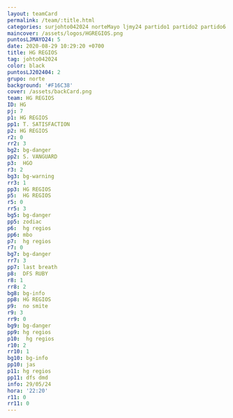 ```yaml
---
layout: teamCard
permalink: /team/:title.html
categories: surjohto042024 norteMayo ljmy24 partido1 partido2 partido6 partido5 partido7 partido10 partido11 29
maincover: /assets/logos/HGREGIOS.png
puntosLJMAYO24: 5
date: 2020-08-29 10:29:20 +0700
title: HG REGIOS
tag: johto042024
color: black
puntosLJ202404: 2
grupo: norte
background: '#F16C38'
cover: /assets/backCard.png
team: HG REGIOS
ID: HG
pj: 7
p1: HG REGIOS
pp1: T. SATISFACTION
p2: HG REGIOS
r2: 0
rr2: 3
bg2: bg-danger
pp2: S. VANGUARD
p3:  HGO
r3: 2
bg3: bg-warning
rr3: 1
pp3: HG REGIOS
p5:  HG REGIOS
r5: 0
rr5: 3
bg5: bg-danger
pp5: zodiac
p6:  hg regios
pp6: mbo
p7:  hg regios
r7: 0
bg7: bg-danger
rr7: 3
pp7: last breath
p8:  DFS RUBY
r8: 1
rr8: 2 
bg8: bg-info
pp8: HG REGIOS
p9:  no smite
r9: 3
rr9: 0
bg9: bg-danger
pp9: hg regios
p10:  hg regios
r10: 2
rr10: 1
bg10: bg-info
pp10: jas
p11: hg regios
pp11: dfs dmd
info: 29/05/24
hora: '22:20'
r11: 0
rr11: 0
---
```



